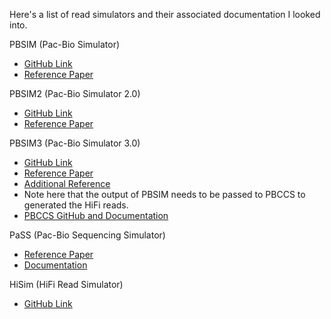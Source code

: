 Here's a list of read simulators and their associated documentation I looked into.

PBSIM (Pac-Bio Simulator)
- [GitHub Link](https://github.com/pfaucon/PBSIM-PacBio-Simulator)
- [Reference Paper](https://academic.oup.com/bioinformatics/article/29/1/119/273243)

PBSIM2 (Pac-Bio Simulator 2.0)
- [GitHub Link](https://github.com/yukiteruono/pbsim2)
- [Reference Paper](https://academic.oup.com/bioinformatics/article/37/5/589/5911629)

PBSIM3 (Pac-Bio Simulator 3.0)
- [GitHub Link](https://github.com/yukiteruono/pbsim3)
- [Reference Paper](https://academic.oup.com/nargab/article/4/4/lqac092/6855700)
- [Additional Reference](https://github.com/PacificBiosciences/ccs)
- Note here that the output of PBSIM needs to be passed to PBCCS to generated the HiFi reads.
- [PBCCS GitHub and Documentation](https://github.com/PacificBiosciences/ccs)

PaSS (Pac-Bio Sequencing Simulator)
- [Reference Paper](https://bmcbioinformatics.biomedcentral.com/articles/10.1186/s12859-019-2901-7)
- [Documentation](https://cgm.sjtu.edu.cn/PaSS/)

HiSim (HiFi Read Simulator)
- [GitHub Link](https://github.com/thegenemyers/HI.SIM)
